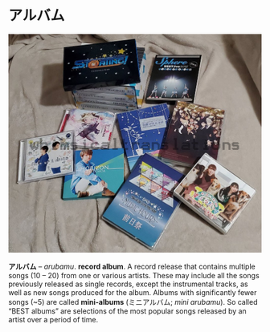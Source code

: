 # アルバム

![](/%E3%82%A2%E3%83%AB%E3%83%90%E3%83%A0/lzX1M22t.jpg)

**アルバム** – *arubamu*. **record album**. A record release that contains multiple songs (10 – 20) from one or various artists. These may include all the songs previously released as single records, except the instrumental tracks, as well as new songs produced for the album. Albums with significantly fewer songs (~5) are called **mini-albums** (ミニアルバム; *mini arubamu*). So called “BEST albums” are selections of the most popular songs released by an artist over a period of time.
